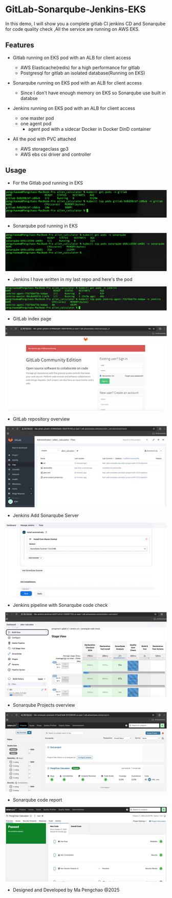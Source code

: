 # GitLab-Sonarqube-Jenkins-EKS

In this demo, I will show you a complete gitlab CI jenkins CD and Sonarqube for code quality check ,All the service are running on AWS EKS.

## Features

- Gitlab running on EKS pod with an ALB for client access

     - AWS Elasticache(redis) for a high performance for gitlab
     - Postgresql for gitlab an isolated database(Running on  EKS)

- Sonarqube running on EKS pod with an ALB for client access

     - Since I don't have enough memory on EKS so Sonarqube use built in databse

- Jenkins running on EKS pod with an ALB for client access

     - one master pod
     - one agent pod 
        - agent pod with a sidecar Docker in Docker DinD container

- All the pod with PVC attached 

     - AWS storageclass gp3
     - AWS ebs csi driver and controller


## Usage

- For the Gitlab pod running in EKS

![gitlab_pod](./gitlab_pod_eks.png)

- Sonarqube pod running in EKS

![SonarQube](./sonarqube_pod_eks.png)

- Jenkins I have written in my last repo and here's the pod

![jenkins](./jenkins_pod_eks.png)

- GitLab index page

![gitlab](./gitlab_index.png)

- GitLab repository overview

![gitlabrepo](./gitlab_repo.png)

- Jenkins Add Sonarqube Server

![addsonar](./jenkins_add_sonarqube.png)

- Jenkins pipeline with Sonarqube code check

![jenkins_sonar](./jenkins_sonar_pipeline.png)

- Sonarqube Projects overview

![SonarQube](./sonarqube_projects.png)

- Sonarqube code report

![SonarQube_report](./sonarqube_quality_report.png)

- Designed and Developed by Ma Pengchao @2025